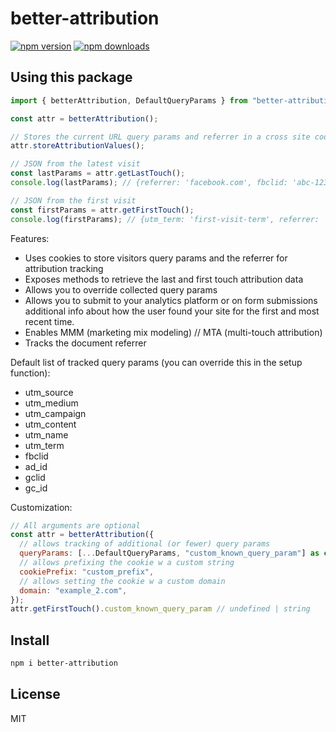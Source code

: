 # better-attribution

[![npm version](https://badgen.net/npm/v/better-attribution)](https://npm.im/better-attribution) [![npm downloads](https://badgen.net/npm/dm/better-attribution)](https://npm.im/better-attribution)

## Using this package

```js
import { betterAttribution, DefaultQueryParams } from "better-attribution";

const attr = betterAttribution();

// Stores the current URL query params and referrer in a cross site cookie
attr.storeAttributionValues();

// JSON from the latest visit
const lastParams = attr.getLastTouch();
console.log(lastParams); // {referrer: 'facebook.com', fbclid: 'abc-123'}

// JSON from the first visit
const firstParams = attr.getFirstTouch();
console.log(firstParams); // {utm_term: 'first-visit-term', referrer: 'google.com'}
```

Features:

- Uses cookies to store visitors query params and the referrer for attribution tracking
- Exposes methods to retrieve the last and first touch attribution data
- Allows you to override collected query params
- Allows you to submit to your analytics platform or on form submissions additional info about how the user found your site for the first and most recent time.
- Enables MMM (marketing mix modeling) // MTA (multi-touch attribution)
- Tracks the document referrer

Default list of tracked query params (you can override this in the setup function):

- utm_source
- utm_medium
- utm_campaign
- utm_content
- utm_name
- utm_term
- fbclid
- ad_id
- gclid
- gc_id

Customization:

```js
// All arguments are optional
const attr = betterAttribution({
  // allows tracking of additional (or fewer) query params
  queryParams: [...DefaultQueryParams, "custom_known_query_param"] as const,
  // allows prefixing the cookie w a custom string
  cookiePrefix: "custom_prefix",
  // allows setting the cookie w a custom domain
  domain: "example_2.com",
});
attr.getFirstTouch().custom_known_query_param // undefined | string
```

## Install

```bash
npm i better-attribution
```

## License

MIT
